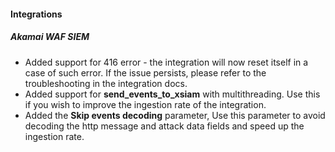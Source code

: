 
#### Integrations

##### Akamai WAF SIEM

- Added support for 416 error - the integration will now reset itself in a case of such error. If the issue persists, please refer to the troubleshooting in the integration docs.
- Added support for **send_events_to_xsiam** with multithreading. Use this if you wish to improve the ingestion rate of the integration.
- Added the **Skip events decoding** parameter, Use this parameter to avoid decoding the http message and attack data fields and speed up the ingestion rate.